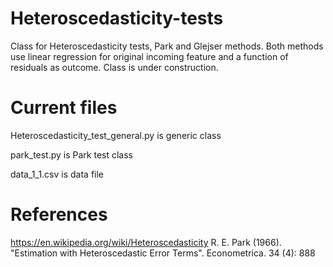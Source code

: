 # Heteroscedasticity-tests
 Class for Heteroscedasticity tests, Park and Glejser methods.  Both methods use linear regression for original incoming feature and a function of residuals as outcome.
 Class is under construction.
 
 # Current files
 Heteroscedasticity_test_general.py is generic class
 
 park_test.py is Park test class
 
 data_1_1.csv is data file
 
# References
https://en.wikipedia.org/wiki/Heteroscedasticity
R. E. Park (1966). "Estimation with Heteroscedastic Error Terms". Econometrica. 34 (4): 888
